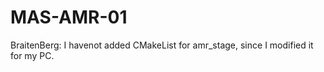 MAS-AMR-01
==========
BraitenBerg:
I havenot added CMakeList for amr_stage, since I modified it for my PC.
